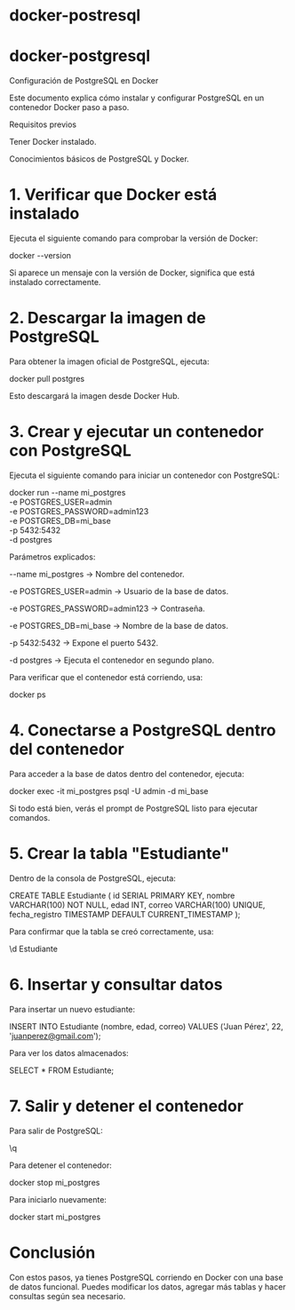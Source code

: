 # docker-postresql
# docker-postgresql
Configuración de PostgreSQL en Docker

Este documento explica cómo instalar y configurar PostgreSQL en un contenedor Docker paso a paso.

Requisitos previos

Tener Docker instalado.

Conocimientos básicos de PostgreSQL y Docker.

# 1. Verificar que Docker está instalado

Ejecuta el siguiente comando para comprobar la versión de Docker:

docker --version

Si aparece un mensaje con la versión de Docker, significa que está instalado correctamente.

# 2. Descargar la imagen de PostgreSQL

Para obtener la imagen oficial de PostgreSQL, ejecuta:

docker pull postgres

Esto descargará la imagen desde Docker Hub.

# 3. Crear y ejecutar un contenedor con PostgreSQL

Ejecuta el siguiente comando para iniciar un contenedor con PostgreSQL:

docker run --name mi_postgres \
    -e POSTGRES_USER=admin \
    -e POSTGRES_PASSWORD=admin123 \
    -e POSTGRES_DB=mi_base \
    -p 5432:5432 \
    -d postgres

Parámetros explicados:

--name mi_postgres → Nombre del contenedor.

-e POSTGRES_USER=admin → Usuario de la base de datos.

-e POSTGRES_PASSWORD=admin123 → Contraseña.

-e POSTGRES_DB=mi_base → Nombre de la base de datos.

-p 5432:5432 → Expone el puerto 5432.

-d postgres → Ejecuta el contenedor en segundo plano.

Para verificar que el contenedor está corriendo, usa:

docker ps

# 4. Conectarse a PostgreSQL dentro del contenedor

Para acceder a la base de datos dentro del contenedor, ejecuta:

docker exec -it mi_postgres psql -U admin -d mi_base

Si todo está bien, verás el prompt de PostgreSQL listo para ejecutar comandos.

# 5. Crear la tabla "Estudiante"

Dentro de la consola de PostgreSQL, ejecuta:

CREATE TABLE Estudiante (
    id SERIAL PRIMARY KEY,
    nombre VARCHAR(100) NOT NULL,
    edad INT,
    correo VARCHAR(100) UNIQUE,
    fecha_registro TIMESTAMP DEFAULT CURRENT_TIMESTAMP
);

Para confirmar que la tabla se creó correctamente, usa:

\d Estudiante

# 6. Insertar y consultar datos

Para insertar un nuevo estudiante:

INSERT INTO Estudiante (nombre, edad, correo)
VALUES ('Juan Pérez', 22, 'juanperez@gmail.com');

Para ver los datos almacenados:

SELECT * FROM Estudiante;

# 7. Salir y detener el contenedor

Para salir de PostgreSQL:

\q

Para detener el contenedor:

docker stop mi_postgres

Para iniciarlo nuevamente:

docker start mi_postgres

# Conclusión

Con estos pasos, ya tienes PostgreSQL corriendo en Docker con una base de datos funcional. Puedes modificar los datos, agregar más tablas y hacer consultas según sea necesario. 

